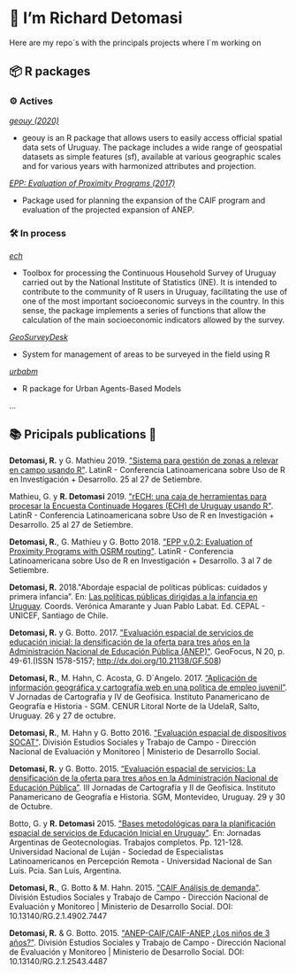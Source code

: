 # 👋 I’m Richard Detomasi

Here are my repo´s with the principals projects where I´m working on

## 📦 R packages

### ⚙ Actives

[*geouy (2020)*](https://github.com/RichDeto/geouy)

- geouy is an R package that allows users to easily access official spatial data sets of Uruguay. The package includes a wide range of geospatial datasets as simple features (sf), available at various geographic scales and for various years with harmonized attributes and projection.

[*EPP: Evaluation of Proximity Programs (2017)*](https://github.com/RichDeto/EPP/)

- Package used for planning the expansion of the CAIF program and evaluation of the projected expansion of ANEP.

### 🛠 In process

[*ech*](https://github.com/calcita/ech)

- Toolbox for processing the Continuous Household Survey of Uruguay carried out by the National Institute of Statistics (INE). It is intended to contribute to the community of R users in Uruguay, facilitating the use of one of the most important socioeconomic surveys in the country. In this sense, the package implements a series of functions that allow the calculation of the main socioeconomic indicators allowed by the survey.

[*GeoSurveyDesk*](https://github.com/RichDeto/GeoSurveyDesk/)

- System for management of areas to be surveyed in the field using R

[*urbabm*](https://github.com/RichDeto/urbabm/)

- R package for Urban Agents-Based Models

*...*

## 📚 Pricipals publications 🧮

**Detomasi, R.** y G. Mathieu 2019. ["Sistema para gestión de zonas a relevar en campo usando R"](https://github.com/LatinR/presentaciones-LatinR2019/blob/master/presentaciones/LatinR2019_paper_70.pdf). LatinR - Conferencia Latinoamericana sobre Uso de R en Investigación + Desarrollo. 25 al 27 de Setiembre. 

Mathieu, G. y **R. Detomasi** 2019. ["rECH: una caja de herramientas para procesar la Encuesta Continuade Hogares (ECH) de Uruguay usando R"](https://github.com/LatinR/presentaciones-LatinR2019/blob/master/presentaciones/LatinR2019_paper_71.pdf). LatinR - Conferencia Latinoamericana sobre Uso de R en Investigación + Desarrollo. 25 al 27 de Setiembre.

**Detomasi, R.**, G. Mathieu y G. Botto 2018. ["EPP v.0.2: Evaluation of Proximity Programs with OSRM routing"](http://47jaiio.sadio.org.ar/sites/default/files/LatinR_10.pdf). LatinR - Conferencia Latinoamericana sobre Uso de R en Investigación + Desarrollo. 3 al 7 de Setiembre. 

**Detomasi, R.** 2018."Abordaje espacial de políticas públicas: cuidados y primera infancia”. En: [Las políticas públicas dirigidas a la infancia en Uruguay](https://www.google.com/url?sa=t&rct=j&q=&esrc=s&source=web&cd=2&cad=rja&uact=8&ved=2ahUKEwiu_uH64vHjAhXsJ7kGHRHOCo4QFjABegQIABAC&url=https%3A%2F%2Frepositorio.cepal.org%2Fbitstream%2Fhandle%2F11362%2F44155%2F1%2FS1800463_es.pdf&usg=AOvVaw3EPJkSZSWIDsQ-dpwcHuUO). Coords. Verónica Amarante  y Juan Pablo Labat. Ed. CEPAL - UNICEF, Santiago de Chile.

**Detomasi, R.** y G. Botto. 2017. ["Evaluación espacial de servicios de educación inicial: la densificación de la oferta para tres años en la Administración Nacional de Educación Pública (ANEP)"](http://www.geofocus.org/index.php/geofocus/article/view/508). GeoFocus, N 20, p. 49-61.(ISSN 1578-5157; http://dx.doi.org/10.21138/GF.508)

**Detomasi, R.**, M. Hahn, C. Acosta, G. D´Angelo. 2017. [“Aplicación de información geográfica y cartografía web en una política de empleo juvenil”](https://www.youtube.com/watch?v=dnF3crsV-XQ). V Jornadas de Cartografía y IV de Geofísica. Instituto Panamericano de Geografía e Historia - SGM. CENUR Litoral Norte de la UdelaR, Salto, Uruguay. 26 y 27 de octubre.

**Detomasi, R.**, M. Hahn y G. Botto 2016. ["Evaluación espacial de dispositivos SOCAT"](http://www.google.com/url?q=http%3A%2F%2Fdinem.mides.gub.uy%2Finnovaportal%2Ffile%2F62265%2F1%2Fevaluacion_espacial_de_dispositivos_socat.pdf&sa=D&sntz=1&usg=AFQjCNHiHFiY8F2kQCNcaW9b0EAZRMsrfQ). División Estudios Sociales y Trabajo de Campo - Dirección Nacional de Evaluación y Monitoreo | Ministerio de Desarrollo Social.

**Detomasi, R.** y G. Botto. 2015. [“Evaluación espacial de servicios: La densificación de la oferta para tres años en la Administración Nacional de Educación Pública”](https://www.youtube.com/watch?v=bP4P2a7kL10&list=PL0lWdUzH1NpZuDM25zoAG7c0aSjMW36rA&index=2&t=0s). III Jornadas de Cartografía y II  de Geofísica. Instituto Panamericano de Geografía e Historia. SGM, Montevideo, Uruguay. 29 y 30 de Octubre.

Botto, G. y **R. Detomasi** 2015. ["Bases metodológicas para la planificación espacial de servicios de Educación Inicial en Uruguay"](https://www.researchgate.net/profile/German_Botto/publication/280939360_BASES_METODOLOGICAS_PARA_LA_PLANIFICACION_ESPACIAL_DE_SERVICIOS_DE_EDUCACION_INICIAL_EN_URUGUAY/links/56017e6808ae42bbd5412665/BASES-METODOLOGICAS-PARA-LA-PLANIFICACION-ESPACIAL-DE-SERVICIOS-DE-EDUCACION-INICIAL-EN-URUGUAY.pdf). En: Jornadas Argentinas de Geotecnologías. Trabajos completos. Pp. 121-128. Universidad Nacional de Luján - Sociedad de Especialistas Latinoamericanos en Percepción Remota - Universidad Nacional de San Luis. Pcia. San Luis, Argentina. 

**Detomasi, R.**, G. Botto & M. Hahn. 2015. ["CAIF Análisis de demanda"](http://dinem.mides.gub.uy/innovaportal/file/61792/1/caif.-analisis-de-demanda.-2015.pdf). División Estudios Sociales y Trabajo de Campo - Dirección Nacional de Evaluación y Monitoreo | Ministerio de Desarrollo Social. DOI: 10.13140/RG.2.1.4902.7447 

**Detomasi, R.** & G. Botto. 2015. ["ANEP-CAIF/CAIF-ANEP ¿Los niños de 3 años?"](http://dinem.mides.gub.uy/innovaportal/file/61793/1/anep-caifcaif-anep-los-ninos-de-3-anos.-2015.pdf). División Estudios Sociales y Trabajo de Campo - Dirección Nacional de Evaluación y Monitoreo | Ministerio de Desarrollo Social. DOI: 10.13140/RG.2.1.2543.4487 


<!--
**RichDeto/RichDeto** is a ✨ _special_ ✨ repository because its `README.md` (this file) appears on your GitHub profile.

Here are some ideas to get you started:

- 🔭 I’m currently working on ...
- 🌱 I’m currently learning ...
- 👯 I’m looking to collaborate on ...
- 🤔 I’m looking for help with ...
- 💬 Ask me about ...
- 📫 How to reach me: ...
- 😄 Pronouns: ...
- ⚡ Fun fact: ...
-->
